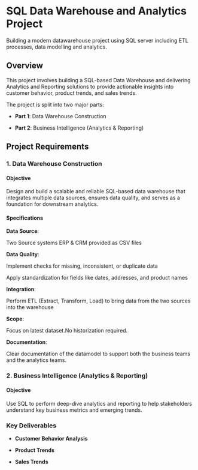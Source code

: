 # SQL Data Warehouse and Analytics Project
Building a modern datawarehouse project using SQL server including ETL processes, data modelling and analytics.

## Overview
This project involves building a SQL-based Data Warehouse and delivering Analytics and Reporting solutions to provide actionable insights into customer behavior, product trends, and sales trends.

The project is split into two major parts:

* **Part 1**: Data Warehouse Construction

* **Part 2**: Business Intelligence (Analytics & Reporting)

## Project Requirements

### 1. Data Warehouse Construction

#### Objective
Design and build a scalable and reliable SQL-based data warehouse that integrates multiple data sources, ensures data quality, and serves as a foundation for downstream analytics.

#### Specifications

**Data Source**:

Two Source systems ERP & CRM provided as CSV files


**Data Quality**:

Implement checks for missing, inconsistent, or duplicate data

Apply standardization for fields like dates, addresses, and product names

**Integration**:

Perform ETL (Extract, Transform, Load) to bring data from the two sources into the warehouse


**Scope**:

Focus on latest dataset.No historization required.

**Documentation**:

Clear documentation of the datamodel to support both the business teams and the analytics teams.

### 2. Business Intelligence (Analytics & Reporting)

#### Objective
Use SQL to perform deep-dive analytics and reporting to help stakeholders understand key business metrics and emerging trends.

### Key Deliverables

- **Customer Behavior Analysis**

- **Product Trends**

- **Sales Trends**





